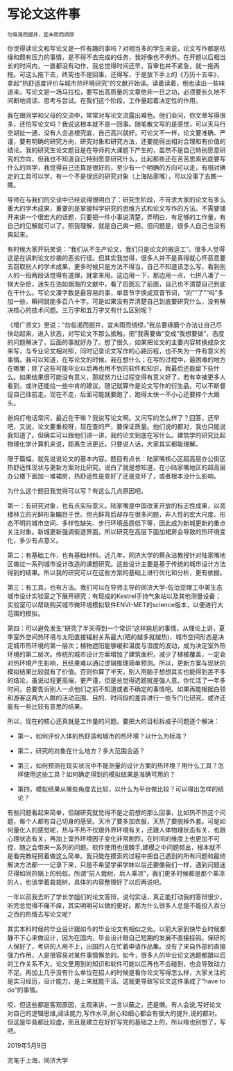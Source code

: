 # 写论文这件事

``` admonish note
勿临渴而掘井，宜未雨而绸缪

```

你觉得读论文和写论文是一件有趣的事吗？对相当多的学生来说，论文写作都是枯燥和颇有压力的事情，是不得不去完成的任务，我好像也不例外。在开题以后相当长的时间内，一直都没有动作，我总觉得时间还早，盲审也并不紧急，就一拖再拖。可这么拖下去，终究也不是回事，还得写，于是放下手上的《万历十五年》，拿起“热舒适度评价与城市热环境研究”的文献开始读。读着读着，倒也读出一些味道来。写论文是一场马拉松，要写出高质量的文章绝非一日之功，必须要长久地不间断地阅读、思考与尝试。在我们这个阶段，工作量起着决定性的作用。


我在跟同学和父母的交流中，常常对写论文流露出难色。他们会问，你文章写得很多，还怕写论文吗？我说这根本就不是一回事。随笔散文写的是感觉，可以天马行空胡扯一通，没有人会追根究底，自己高兴就好。可论文不一样，论文要准确、严谨，要有明确的研究方向，研究对象和研究方法，还要能得出相对合理和有价值的结论。我的研究生论文题目是在导师的大课题下产生的，虽然不是自己特别愿意研究的方向，但我也不知道自己特别愿意研究什么，比起那些还在苦苦思索到底要写什么的同学，我觉得自己还算是很好的，至少有一个明确的方向可以走，有相对确定的工具可以学，有一个不是很远的研究对象（上海陆家嘴），可以没事了去瞧一瞧。

导师在与我们的交谈中已经说得很明白了：研究生阶段，不苛求大家的论文有多么重大的学术成果，重要的是掌握科学研究的思维方式和论文写作的方法。不需要铺开来讲一个很宏大的话题，只要把一件小事说清楚，弄明白，有足够的工作量，有自己的见解就可以了。照我理解，就是自己爽一把。但问题是，很多人自己也没有爽起来。

有时候大家开玩笑说：“我们从不生产论文，我们只是论文的搬运工”。很多人觉得这是在讽刺论文抄袭的恶劣行径。但其实我觉得，很多人并不是真得就心怀恶意要去窃取别人的学术成果，更多时候只是方法不得当，自己不知道该怎么写，看到别人的一段两段话觉得有道理，就拿来用。这边用一下，那边用一点，七拼八凑了一锅大杂烩，迷失在浩如烟海的文献中，看了后面忘了前面，自己也不清楚自己到底在干什么。写论文凑字数是最容易的事，单音节字换成双音节词，“的”“了”“吗”多加一些，瞬间就能多百八十字。可是如果没有弄清楚自己到底要研究什么，没有解决核心的技术问题。三万字和五万字又有什么区别呢？

《增广贤文》里说：“勿临渴而掘井，宜未雨而绸缪。”我总要琢磨个办法让自己尽快动起来，进入状态，对写论文不那么抵触。把“我需要做”变成“我想要做”，态度的问题解决了，后面的事就好办了。想了很久，如果把论文的主要内容转换成杂文来写，与专业论文相对照，同时记录论文写作的心路历程，也不失为一件有意义的事情。我可以知道，在写论文的时候，我在想什么；在写的过程中，最困难的地方在哪里；除了这些可能毕业以后再也用不到的软件和知识，我最后还能留下些什么。如果结果很可能没有意义，那就努力让过程变得有意义好了。若有幸被更多人看到，或许还能给一些中肯的建议。随记就算作是论文写作的衍生品，可以不断督促自己往前走。现在不走，后面可能就要跑了，跑得太快一不小心还要摔个大跟头。

爸妈打电话常问，最近在干嘛？我说写论文啊。又问写的怎么样了？回答，还早吧，又说，论文要重视呀，现在查的严，要保证质量。他们说的都对，我也只能说我知道了。但确实可以跟他们讲一讲，我的论文到底在写什么。建筑学的研究比起物理化学计算机来说，距离生活更近。只要说人话，大家其实都能理解。


限于篇幅，就先说说论文的基本内容。题目有点长：陆家嘴核心区超高层办公街区热舒适性现状与更新方案对比研究。说白了就是想知道，在小陆家嘴地区的超高层办公楼下面加一堆裙房，热舒适性是变好了还是变坏了，或者根本没什么影响。

为什么这个题目我觉得可以写？有这么几点原因吧。

第一：有研究对象，也有点实际意义。陆家嘴是中国改革开放的标志性成果，以高楼林立的光鲜形象瞩目于世。但光鲜背后却存在很多问题，非人性的宏大尺度、形态不明的城市空间、多样性缺失、步行环境品质低下等，因此成为新城更新的重点关注对象。新城更新强调街道界面，所以研究在高层下面加裙房会导致的热环境变化，多少有点意义。

第二：有基础工作，也有基础材料。近几年，同济大学的蔡永洁教授针对陆家嘴地区做过一系列城市设计改造的课题研究。这些设计主要是基于传统的城市设计方法得到的结果。所以我的研究可以在这些方案的基础上进行优化和分析，更有依据。

第三：有工具，也有方法。我们可以在导师主导的同济大学-佐治亚理工中美生态城市设计实验室之下展开研究；有现成的Kestrel手持气象站以及其他测量设备；实验室可以帮助购买城市微环境模拟软件ENVI-MET的science版本，以便进行大范围的模拟。

第四：可以避免发生“研究了半天得到一个常识”这样尴尬的事情。从理论上讲，夏季室外空间热环境与太阳直接辐射关系最大(晒的越多就越热)，城市空间形态是决定城市热环境的第一层次；植物遮阳能够缓和温度与湿度的波动，成为决定室外热环境的第二层次。传统的城市设计方案增加了建筑面积，减少了植被覆盖，一定会对热环境产生影响，且结果难以通过逻辑推理简单预测。所以，更新方案与现状的模拟结果比较就有了价值。否则你算了半天，别人用脑子想想其实也能得到差不多的结论，虽说过程更高端，更严谨，但是总觉得选题就差强人意。你忙活了一年多时间，总要告诉别人一点他们之前不知道或者不确定的事情吧。如果再能根据白领和游客这两大人群的活动范围、目的、时间段的差异进行一些专门化研究，或许还能有一些比较有意思的结果。

所以，现在的核心还真就是工作量的问题。要把大的目标拆成子问题逐个解决：

- 第一，如何评价人体的热舒适和城市的热环境？以什么为标准？

- 第二，研究的对象在什么地方？多大范围合适？

- 第三，如何预测在现实状况中不能测量的设计方案的热环境？用什么工具？怎样使用这些工具？如何确定得到的模拟结果是准确可用的？

- 第四，模拟结果从哪些角度去比较，以什么为平台做比较？可以得出怎样的结论？

有些问题看起来简单，但越研究就觉得不是之前想的那么回事，比如热不热这个问题，每个人都有自己切身的感受。天冷了要多加衣服，天热了要脱掉外套。可是如何量化人的感觉呢，热与不热不仅跟外界环境有关，还跟人体物理状态有关，也跟心理状态有关，再加上室外环境因子变化非常剧烈，在时间的维度上也更加不可控，随之会带来一系列的问题。软件使用也很棘手,建模之中问题频出，根本就不是看完教程照着做这么简单。我只能在摸索的过程中把自己遇到的所有问题和最终解决方法都一一记录下来，只是不希望学弟学妹以后还要像我们一样，遇到问题迷茫得如同热锅上的蚂蚁。所谓“前人栽树，后人乘凉”，我们更多时候都是那个乘凉的人，也该学着栽栽树，具体的内容整理好了以后再说吧。

 

一年以前我去听了学长学姐们的论文答辩，说句实话，真正能打动我的答辩很少，听完总觉得不痛不痒，其实明明可以做的更好。那为什么很多人总是不能投入百分之百的热情去写论文呢?

其实本科时候的毕业设计跟如今的毕业论文有相似之处。以前大家到快毕业时候都静不下心来做设计，因为在国内，毕业设计跟自己短期的发展不直接挂钩。保研的人保好了，考研的人用不上，出国的人在忙着申请作品集。没有了来自外部的直接强力作用，人是很容易对某件事情懈怠的。如今，很多人的毕业论文选题都跟以后的工作关系不大，论文里用到的知识和软件可能以后再也不会碰到，也会导致动力不足。再加上几乎没有什么单位在招人的时候是看你论文写得怎么样，大家关注的是实习经历，设计能力，是上来就能干活。这就更导致写论文这件事成了“have to do”的事情。

哎，但这些都是客观原因，主观来讲，一言以蔽之，还是懒。有人会说,写好论文对自己的逻辑思维,阅读能力,写作水平,耐心和细心都会有很大的提升,说的都对。但这是毕竟都比较虚，而且是建立在好好写完的基础之上的，所以啥也别想了，写吧。

 

2019年5月9日

完笔于上海，同济大学